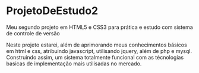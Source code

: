 # ProjetoDeEstudo2
Meu segundo projeto em HTML5 e CSS3 para prática e estudo com sistema de controle de versão

Neste projeto estarei, além de aprimorando meus conhecimentos básicos em html e css, atribuindo javascript, utilisando jquery, além de php e mysql. Construindo assim, um sistema totalmente funcional com as técnologias basicas de implementação mais utilisadas no mercado.
